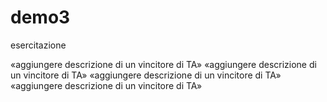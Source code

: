 # demo3
esercitazione

«aggiungere descrizione di un vincitore di TA»
«aggiungere descrizione di un vincitore di TA»
«aggiungere descrizione di un vincitore di TA»
«aggiungere descrizione di un vincitore di TA»